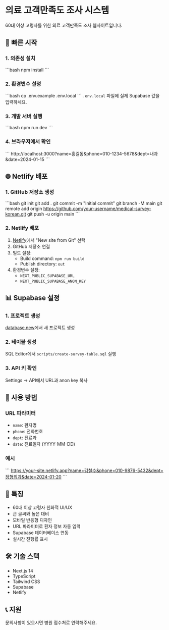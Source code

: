 # 의료 고객만족도 조사 시스템

60대 이상 고령자를 위한 의료 고객만족도 조사 웹사이트입니다.

## 🚀 빠른 시작

### 1. 의존성 설치
\`\`\`bash
npm install
\`\`\`

### 2. 환경변수 설정
\`\`\`bash
cp .env.example .env.local
\`\`\`
`.env.local` 파일에 실제 Supabase 값을 입력하세요.

### 3. 개발 서버 실행
\`\`\`bash
npm run dev
\`\`\`

### 4. 브라우저에서 확인
\`\`\`
http://localhost:3000?name=홍길동&phone=010-1234-5678&dept=내과&date=2024-01-15
\`\`\`

## 🌐 Netlify 배포

### 1. GitHub 저장소 생성
\`\`\`bash
git init
git add .
git commit -m "Initial commit"
git branch -M main
git remote add origin https://github.com/your-username/medical-survey-korean.git
git push -u origin main
\`\`\`

### 2. Netlify 배포
1. [Netlify](https://netlify.com)에서 "New site from Git" 선택
2. GitHub 저장소 연결
3. 빌드 설정:
   - Build command: `npm run build`
   - Publish directory: `out`
4. 환경변수 설정:
   - `NEXT_PUBLIC_SUPABASE_URL`
   - `NEXT_PUBLIC_SUPABASE_ANON_KEY`

## 📊 Supabase 설정

### 1. 프로젝트 생성
[database.new](https://database.new)에서 새 프로젝트 생성

### 2. 테이블 생성
SQL Editor에서 `scripts/create-survey-table.sql` 실행

### 3. API 키 확인
Settings → API에서 URL과 anon key 복사

## 📱 사용 방법

### URL 파라미터
- `name`: 환자명
- `phone`: 전화번호  
- `dept`: 진료과
- `date`: 진료일자 (YYYY-MM-DD)

### 예시
\`\`\`
https://your-site.netlify.app?name=김철수&phone=010-9876-5432&dept=정형외과&date=2024-01-20
\`\`\`

## 🎯 특징

- 60대 이상 고령자 친화적 UI/UX
- 큰 글씨와 높은 대비
- 모바일 반응형 디자인
- URL 파라미터로 환자 정보 자동 입력
- Supabase 데이터베이스 연동
- 실시간 진행률 표시

## 🛠️ 기술 스택

- Next.js 14
- TypeScript
- Tailwind CSS
- Supabase
- Netlify

## 📞 지원

문의사항이 있으시면 병원 접수처로 연락해주세요.
